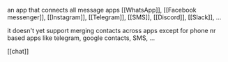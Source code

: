 an app that connects all message apps
[[WhatsApp]], [[Facebook messenger]], [[Instagram]], [[Telegram]], [[SMS]], [[Discord]], [[Slack]], ...

it doesn't yet support merging contacts across apps except for phone nr based apps like telegram, google contacts, SMS, ...

[[chat]]